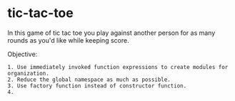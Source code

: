 # tic-tac-toe

In this game of tic tac toe you play against another person for as many rounds as you'd like while keeping score.

Objective:

	1. Use immediately invoked function expressions to create modules for organization.
	2. Reduce the global namespace as much as possible.
	3. Use factory function instead of constructor function.
	4. 